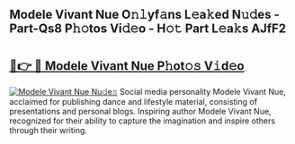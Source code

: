 ## Modele Vivant Nue O𝚗𝚕yf𝚊ns L𝚎a𝚔ed N𝚞𝚍es - Part-Qs8 P𝚑𝚘tos Vi𝚍𝚎o - H𝚘𝚝 Part L𝚎a𝚔s AJfF2

# <h2><a href="http://kf2j00a.oniu.top/?m=Modele+Vivant+Nue">🔗👉 🔴 Modele Vivant Nue P𝚑ot𝚘𝚜 V𝚒d𝚎o</a></h2>

[![Modele Vivant Nue Nu𝚍e𝚜](https://i.imgur.com/0qMVB7G.gif)](http://kf2j00a.oniu.top/?m=Modele+Vivant+Nue)
Social media personality Modele Vivant Nue, acclaimed for publishing dance and lifestyle material, consisting of presentations and personal blogs. Inspiring author Modele Vivant Nue, recognized for their ability to capture the imagination and inspire others through their writing.  
